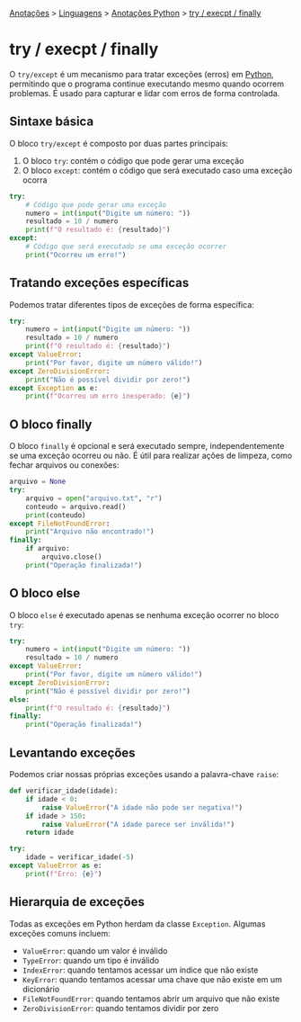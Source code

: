 <link rel="stylesheet" type="text/css" href="../../CSS/dark-theme.css">

[Anotações](../../) > [Linguagens](../Index.md) > [Anotações Python](./Index.md) > [try / execpt / finally](./TryExecptFinally.md)

# try / execpt / finally

O `try/except` é um mecanismo para tratar exceções (erros) em [Python](./Index.md), permitindo que o programa continue executando mesmo quando ocorrem problemas. É usado para capturar e lidar com erros de forma controlada.

## Sintaxe básica

O bloco `try/except` é composto por duas partes principais:

1. O bloco `try`: contém o código que pode gerar uma exceção
2. O bloco `except`: contém o código que será executado caso uma exceção ocorra

```python
try:
    # Código que pode gerar uma exceção
    numero = int(input("Digite um número: "))
    resultado = 10 / numero
    print(f"O resultado é: {resultado}")
except:
    # Código que será executado se uma exceção ocorrer
    print("Ocorreu um erro!")
```

## Tratando exceções específicas

Podemos tratar diferentes tipos de exceções de forma específica:

```python
try:
    numero = int(input("Digite um número: "))
    resultado = 10 / numero
    print(f"O resultado é: {resultado}")
except ValueError:
    print("Por favor, digite um número válido!")
except ZeroDivisionError:
    print("Não é possível dividir por zero!")
except Exception as e:
    print(f"Ocorreu um erro inesperado: {e}")
```

## O bloco finally

O bloco `finally` é opcional e será executado sempre, independentemente se uma exceção ocorreu ou não. É útil para realizar ações de limpeza, como fechar arquivos ou conexões:

```python
arquivo = None
try:
    arquivo = open("arquivo.txt", "r")
    conteudo = arquivo.read()
    print(conteudo)
except FileNotFoundError:
    print("Arquivo não encontrado!")
finally:
    if arquivo:
        arquivo.close()
    print("Operação finalizada!")
```

## O bloco else

O bloco `else` é executado apenas se nenhuma exceção ocorrer no bloco `try`:

```python
try:
    numero = int(input("Digite um número: "))
    resultado = 10 / numero
except ValueError:
    print("Por favor, digite um número válido!")
except ZeroDivisionError:
    print("Não é possível dividir por zero!")
else:
    print(f"O resultado é: {resultado}")
finally:
    print("Operação finalizada!")
```

## Levantando exceções

Podemos criar nossas próprias exceções usando a palavra-chave `raise`:

```python
def verificar_idade(idade):
    if idade < 0:
        raise ValueError("A idade não pode ser negativa!")
    if idade > 150:
        raise ValueError("A idade parece ser inválida!")
    return idade

try:
    idade = verificar_idade(-5)
except ValueError as e:
    print(f"Erro: {e}")
```

## Hierarquia de exceções

Todas as exceções em Python herdam da classe `Exception`. Algumas exceções comuns incluem:

- `ValueError`: quando um valor é inválido
- `TypeError`: quando um tipo é inválido
- `IndexError`: quando tentamos acessar um índice que não existe
- `KeyError`: quando tentamos acessar uma chave que não existe em um dicionário
- `FileNotFoundError`: quando tentamos abrir um arquivo que não existe
- `ZeroDivisionError`: quando tentamos dividir por zero

